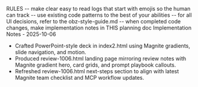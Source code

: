 RULES
-- make clear easy to read logs that start with emojis so the human can track
-- use existing code patterns to the best of your abilities
-- for all UI decisions, refer to the obz-style-guide.md
-- when completed code changes, make implementation notes in THIS planning doc
Implementation Notes - 2025-10-06
- Crafted PowerPoint-style deck in index2.html using Magnite gradients, slide navigation, and motion.
- Produced review-1006.html landing page mirroring review notes with Magnite gradient hero, card grids, and prompt playbook callouts.
- Refreshed review-1006.html next-steps section to align with latest Magnite team checklist and MCP workflow updates.

